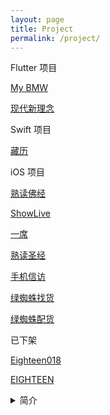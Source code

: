 ```yaml
---
layout: page
title: Project
permalink: /project/
---
```


Flutter 项目

[My BMW](https://apps.apple.com/cn/app/id1527576076)

[现代新理念](https://apps.apple.com/cn/app/id1492044355)

Swift 项目

[藏历](https://apps.apple.com/cn/app/id1511839097)

iOS 项目

[熟读佛经](https://apps.apple.com/cn/app/id1494621856)

[ShowLive](http://www.xiubi.com/)

[一席](https://apps.apple.com/cn/app/id912814691)

[熟读圣经](https://apps.apple.com/cn/app/id1170348453)

[手机信访](https://apps.apple.com/cn/app/id1147917605)

[绿蜘蛛找货](https://apps.apple.com/cn/app/id1460356860)

[绿蜘蛛配货](https://apps.apple.com/cn/app/id1460348131)

已下架

[Eighteen018](https://apps.apple.com/cn/app/id1278841161)

[EIGHTEEN](https://apps.apple.com/cn/app/id1147642072)

<details>
<summary>简介</summary>

我是简介
</details>
